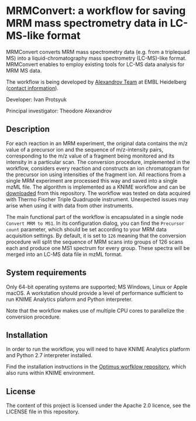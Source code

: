 # MRMConvert: a workflow for saving MRM mass spectrometry data in LC-MS-like format

MRMConvert converts MRM mass spectrometry data (e.g. from a triplequad MS) into a liquid-chromatography mass spectrometry (LC-MS)-like format. MRMConvert enables to employ existing tools for LC-MS data analysis for MRM MS data.

The workflow is being developed by [Alexandrov Team](http://www.embl.de/research/units/scb/alexandrov/index.html) at EMBL Heidelberg ([contact information](http://www.embl.de/research/units/scb/alexandrov/contact/index.html)).

Developer: Ivan Protsyuk

Principal investigator: Theodore Alexandrov

## Description

For each reaction in an MRM experiment, the original data contains the m/z value of a precursor ion and the sequence of m/z-intensity pairs, corresponding to the m/z value of a fragment being monitored and its intensity in a particular scan. The conversion procedure, implemented in the workflow, considers every reaction and constructs an ion chromatogram for the precursor ion using intensities of the fragment ion. All reactions from a single MRM experiment are processed this way and saved into a single mzML file. The algorithm is implemented as a KNIME workflow and can be [downloaded](https://github.com/iprotsyuk/srmconvert/blob/master/MRM_Conversion.knwf) from this repository. The workflow was tested on data acquired with Thermo Fischer Triple Quadrupole instrument. Unexpected issues may arise when using it with data from other instruments.

The main functional part of the workflow is encapsulated in a single node `Convert MRM to MS1`. In its configuration dialog, you can find the `Precursor count` parameter, which should be set according to your MRM data acquisition settings. By default, it is set to `126` meaning that the conversion procedure will split the sequence of MRM scans into groups of 126 scans each and produce one MS1 spectrum for every group. These spectra will be merged into an LC-MS data file in mzML format.

## System requirements

Only 64-bit operating systems are supported; MS Windows, Linux or Apple macOS. A workstation should provide a level of performance sufficient to run KNIME Analytics plaform and Python interpreter.

Note that the workflow makes use of multiple CPU cores to parallelize the conversion procedure.

## Installation

In order to run the workflow, you will need to have KNIME Analytics platform and Python 2.7 interpreter installed.

Find the installation instructions in the [Optimus worfklow repository](https://github.com/MolecularCartography/Optimus#installation), which also runs within KNIME environment.

## License

The content of this project is licensed under the Apache 2.0 licence, see the LICENSE file in this repository.
